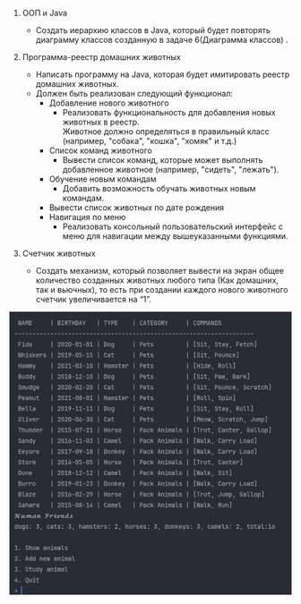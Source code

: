 1. ООП и Java
   - Создать иерархию классов в Java, который будет повторять диаграмму классов созданную в задаче 6(Диаграмма классов) .

2. Программа-реестр домашних животных
    - Написать программу на Java, которая будет имитировать реестр домашних животных. 
    - Должен быть реализован следующий функционал:   
      - Добавление нового животного
          - Реализовать функциональность для добавления новых животных в реестр.       
          Животное должно определяться в правильный класс (например, "собака", "кошка", "хомяк" и т.д.)        
      - Список команд животного
          - Вывести список команд, которые может выполнять добавленное животное (например, "сидеть", "лежать").        
      - Обучение новым командам
          - Добавить возможность обучать животных новым командам.
      - Вывести список животных по дате рождения
      - Навигация по меню
          - Реализовать консольный пользовательский интерфейс с меню для навигации между вышеуказанными функциями.
        
3.  Счетчик животных
    - Создать механизм, который позволяет вывести на экран общее количество созданных животных любого типа (Как домашних, так и вьючных), то есть при создании каждого нового животного счетчик увеличивается на “1”. 

![category](./images/1.png)